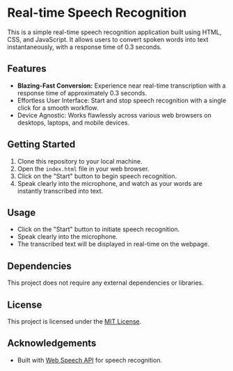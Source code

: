 # Real-time Speech Recognition

This is a simple real-time speech recognition application built using HTML, CSS, and JavaScript. It allows users to convert spoken words into text instantaneously, with a response time of 0.3 seconds.

## Features

- **Blazing-Fast Conversion:** Experience near real-time transcription with a response time of approximately 0.3 seconds.
- Effortless User Interface: Start and stop speech recognition with a single click for a smooth workflow.
- Device Agnostic: Works flawlessly across various web browsers on desktops, laptops, and mobile devices.

## Getting Started

1. Clone this repository to your local machine.
2. Open the `index.html` file in your web browser.
3. Click on the "Start" button to begin speech recognition.
4. Speak clearly into the microphone, and watch as your words are instantly transcribed into text.

## Usage

- Click on the "Start" button to initiate speech recognition.
- Speak clearly into the microphone.
- The transcribed text will be displayed in real-time on the webpage.

## Dependencies

This project does not require any external dependencies or libraries.

## License

This project is licensed under the [MIT License](LICENSE).

## Acknowledgements

- Built with [Web Speech API](https://developer.mozilla.org/en-US/docs/Web/API/Web_Speech_API) for speech recognition.

